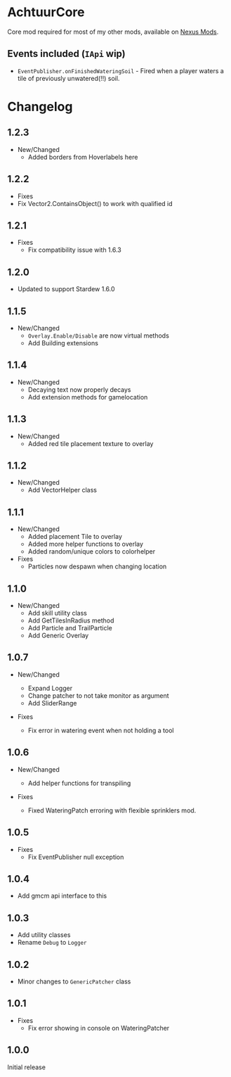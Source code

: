 # AchtuurCore

Core mod required for most of my other mods, available on [Nexus Mods](https://www.nexusmods.com/stardewvalley/mods/16827).

## Events included (`IApi` wip)

* `EventPublisher.onFinishedWateringSoil` - Fired when a player waters a tile of previously unwatered(!!) soil.


# Changelog
## 1.2.3
* New/Changed
  * Added borders from Hoverlabels here

## 1.2.2
* Fixes
 * Fix Vector2.ContainsObject() to work with qualified id

## 1.2.1
* Fixes
  * Fix compatibility issue with 1.6.3

## 1.2.0
* Updated to support Stardew 1.6.0

## 1.1.5
* New/Changed
  * `Overlay.Enable/Disable` are now virtual methods
  * Add Building extensions

## 1.1.4
* New/Changed
  * Decaying text now properly decays
  * Add extension methods for gamelocation

## 1.1.3
* New/Changed
  * Added red tile placement texture to overlay

## 1.1.2
* New/Changed
  * Add VectorHelper class

## 1.1.1
* New/Changed
  * Added placement Tile to overlay
  * Added more helper functions to overlay
  * Added random/unique colors to colorhelper
* Fixes
  * Particles now despawn when changing location

## 1.1.0
* New/Changed
  * Add skill utility class
  * Add GetTilesInRadius method
  * Add Particle and TrailParticle
  * Add Generic Overlay

## 1.0.7
* New/Changed
  * Expand Logger 
  * Change patcher to not take monitor as argument
  * Add SliderRange

* Fixes
  * Fix error in watering event when not holding a tool


## 1.0.6
* New/Changed
  * Add helper functions for transpiling
	
* Fixes
  * Fixed WateringPatch erroring with flexible sprinklers mod.

## 1.0.5
* Fixes
  * Fix EventPublisher null exception

## 1.0.4
* Add gmcm api interface to this

## 1.0.3
* Add utility classes
* Rename `Debug` to `Logger`

## 1.0.2
* Minor changes to `GenericPatcher` class

## 1.0.1
* Fixes
	* Fix error showing in console on WateringPatcher

## 1.0.0
Initial release

<!-- ### (unreleased) Changes made:

* WateringPatcher now uses pass-through prefix method (thanks to Shockah)
* Removed leftover watering debug message -->
